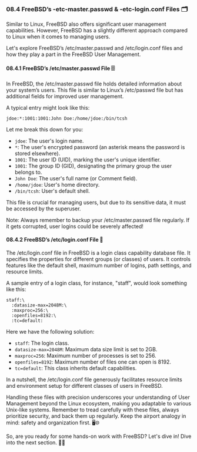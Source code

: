 ### 08.4 FreeBSD’s -etc-master.passwd & -etc-login.conf Files 🗂️

Similar to Linux, FreeBSD also offers significant user management capabilities. However, FreeBSD has a slightly different approach compared to Linux when it comes to managing users. 

Let's explore FreeBSD’s /etc/master.passwd and /etc/login.conf files and how they play a part in the FreeBSD User Management.

#### 08.4.1 FreeBSD’s /etc/master.passwd File 🗄️

In FreeBSD, the /etc/master.passwd file holds detailed information about your system’s users. This file is similar to Linux’s /etc/passwd file but has additional fields for improved user management.

A typical entry might look like this:

```
jdoe:*:1001:1001:John Doe:/home/jdoe:/bin/tcsh
```

Let me break this down for you:

- `jdoe`: The user's login name.
- `*`: The user's encrypted password (an asterisk means the password is stored elsewhere).
- `1001`: The user ID (UID), marking the user's unique identifier.
- `1001`: The group ID (GID), designating the primary group the user belongs to.
- `John Doe`: The user's full name (or Comment field).
- `/home/jdoe`: User's home directory.
- `/bin/tcsh`: User's default shell.

This file is crucial for managing users, but due to its sensitive data, it must be accessed by the superuser.

Note: Always remember to backup your /etc/master.passwd file regularly. If it gets corrupted, user logins could be severely affected!

#### 08.4.2 FreeBSD’s /etc/login.conf File 📂

The /etc/login.conf file in FreeBSD is a login class capability database file. It specifies the properties for different groups (or classes) of users. It controls features like the default shell, maximum number of logins, path settings, and resource limits.

A sample entry of a login class, for instance, "staff", would look something like this:

```
staff:\
  :datasize-max=2048M:\
  :maxproc=256:\
  :openfiles=8192:\
  :tc=default:
```

Here we have the following solution:

- `staff`: The login class.
- `datasize-max=2048M`: Maximum data size limit is set to 2GB.
- `maxproc=256`: Maximum number of processes is set to 256.
- `openfiles=8192`: Maximum number of files one can open is 8192.
- `tc=default`: This class inherits default capabilities.

In a nutshell, the /etc/login.conf file generously facilitates resource limits and environment setup for different classes of users in FreeBSD.

Handling these files with precision underscores your understanding of User Management beyond the Linux ecosystem, making you adaptable to various Unix-like systems. Remember to tread carefully with these files, always prioritize security, and back them up regularly. Keep the airport analogy in mind: safety and organization first. 🖥️🌐

So, are you ready for some hands-on work with FreeBSD? Let's dive in! Dive into the next section. 🏊‍♂️